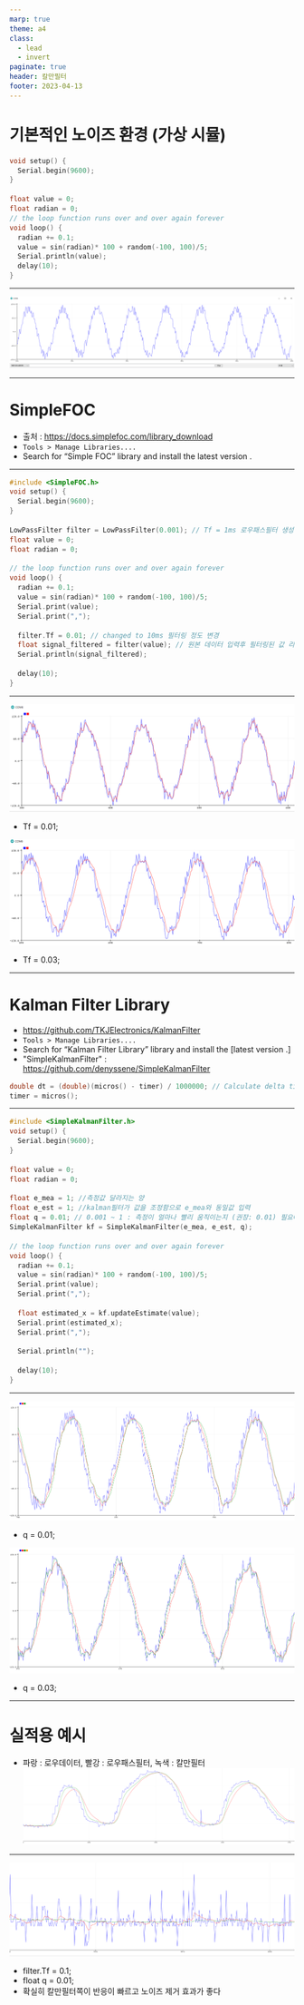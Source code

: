 ```yaml
---
marp: true
theme: a4
class:
  - lead
  - invert
paginate: true
header: 칼만필터
footer: 2023-04-13
---
```


# 기본적인 노이즈 환경 (가상 시뮬)
```c++
void setup() {
  Serial.begin(9600);
}

float value = 0;
float radian = 0;
// the loop function runs over and over again forever
void loop() {
  radian += 0.1;
  value = sin(radian)* 100 + random(-100, 100)/5;
  Serial.println(value);
  delay(10);
}
```

---

![](../../Marp_images/Arduino/noise1.png)

---

# SimpleFOC
- 출처 : https://docs.simplefoc.com/library_download
- ```Tools > Manage Libraries....```
- Search for “Simple FOC” library and install the latest version .

---

```C++
#include <SimpleFOC.h>
void setup() {
  Serial.begin(9600);
}

LowPassFilter filter = LowPassFilter(0.001); // Tf = 1ms 로우패스필터 생성
float value = 0;
float radian = 0;

// the loop function runs over and over again forever
void loop() {
  radian += 0.1;
  value = sin(radian)* 100 + random(-100, 100)/5;
  Serial.print(value);
  Serial.print(",");
  
  filter.Tf = 0.01; // changed to 10ms 필터링 정도 변경
  float signal_filtered = filter(value); // 원본 데이터 입력후 필터링된 값 리턴
  Serial.println(signal_filtered);
  
  delay(10);
}
```

---

![h:250](../../Marp_images/Arduino/simpleFOC1.png)
- Tf = 0.01;

![h:250](../../Marp_images/Arduino/simpleFOC2.png)
- Tf = 0.03;

---

# Kalman Filter Library

- https://github.com/TKJElectronics/KalmanFilter
- ```Tools > Manage Libraries....```
- Search for “Kalman Filter Library” library and install the [latest version .]
- "SimpleKalmanFilter" : https://github.com/denyssene/SimpleKalmanFilter
``` c++
double dt = (double)(micros() - timer) / 1000000; // Calculate delta time
timer = micros(); 
```

---

```C++
#include <SimpleKalmanFilter.h>
void setup() {
  Serial.begin(9600);
}

float value = 0;
float radian = 0;

float e_mea = 1; //측정값 달라지는 양
float e_est = 1; //kalman필터가 값을 조정함으로 e_mea와 동일값 입력
float q = 0.01; // 0.001 ~ 1 : 측정이 얼마나 빨리 움직이는지 (권장: 0.01) 필요에 따라 조정
SimpleKalmanFilter kf = SimpleKalmanFilter(e_mea, e_est, q);

// the loop function runs over and over again forever
void loop() {
  radian += 0.1;
  value = sin(radian)* 100 + random(-100, 100)/5;
  Serial.print(value);
  Serial.print(",");
  
  float estimated_x = kf.updateEstimate(value);
  Serial.print(estimated_x);
  Serial.print(",");
  
  Serial.println("");
  
  delay(10);
}
```

---

![h:250](../../Marp_images/Arduino/Kalman1.png)
- q = 0.01;

![h:250](../../Marp_images/Arduino/Kalman2.png)
- q = 0.03;

---

# 실적용 예시
- 파랑 : 로우데이터, 빨강 : 로우패스필터, 녹색 : 칼만필터
![h:250](../../Marp_images/Arduino/Kalman3.png)

---

![h:250](../../Marp_images/Arduino/Kalman4.png)
- filter.Tf = 0.1;
- float q = 0.01;
- 확실히 칼만필터쪽이 반응이 빠르고 노이즈 제거 효과가 좋다